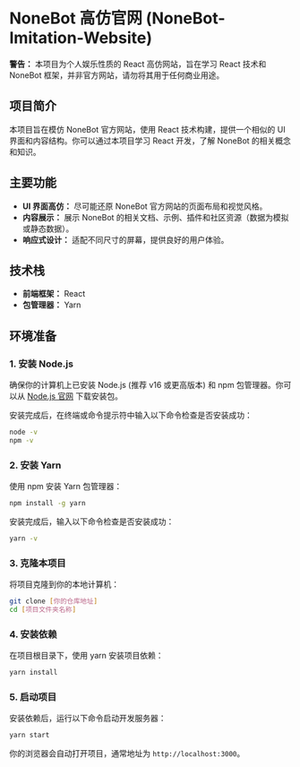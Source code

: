 # NoneBot 高仿官网 (NoneBot-Imitation-Website)

**警告：** 本项目为个人娱乐性质的 React 高仿网站，旨在学习 React 技术和 NoneBot 框架，并非官方网站，请勿将其用于任何商业用途。

## 项目简介

本项目旨在模仿 NoneBot 官方网站，使用 React 技术构建，提供一个相似的 UI 界面和内容结构。你可以通过本项目学习 React 开发，了解 NoneBot 的相关概念和知识。

## 主要功能

*   **UI 界面高仿：** 尽可能还原 NoneBot 官方网站的页面布局和视觉风格。
*   **内容展示：** 展示 NoneBot 的相关文档、示例、插件和社区资源（数据为模拟或静态数据）。
*   **响应式设计：** 适配不同尺寸的屏幕，提供良好的用户体验。

## 技术栈

*   **前端框架：** React
*   **包管理器：** Yarn

## 环境准备

### 1. 安装 Node.js

   确保你的计算机上已安装 Node.js (推荐 v16 或更高版本) 和 npm 包管理器。你可以从 [Node.js 官网](https://nodejs.org/) 下载安装包。

   安装完成后，在终端或命令提示符中输入以下命令检查是否安装成功：
   ```bash
   node -v
   npm -v
   ```

### 2. 安装 Yarn

   使用 npm 安装 Yarn 包管理器：
   ```bash
   npm install -g yarn
   ```

   安装完成后，输入以下命令检查是否安装成功：
   ```bash
   yarn -v
   ```

### 3. 克隆本项目

   将项目克隆到你的本地计算机：
   ```bash
   git clone [你的仓库地址]
   cd [项目文件夹名称]
   ```

### 4. 安装依赖

   在项目根目录下，使用 yarn 安装项目依赖：
   ```bash
   yarn install
   ```

### 5. 启动项目

   安装依赖后，运行以下命令启动开发服务器：
   ```bash
   yarn start
   ```

   你的浏览器会自动打开项目，通常地址为 `http://localhost:3000`。
